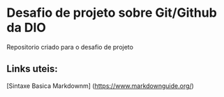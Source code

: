 # Desafio de projeto sobre Git/Github da DIO
Repositorio criado para o desafio de projeto

## Links uteis: 
[Sintaxe Basica Markdownm] (https://www.markdownguide.org/)
